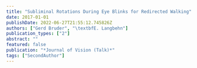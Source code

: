 ```yaml
---
title: "Subliminal Rotations During Eye Blinks for Redirected Walking"
date: 2017-01-01
publishDate: 2022-06-27T21:55:12.745826Z
authors: ["Gerd Bruder", "\textbfE. Langbehn"]
publication_types: ["2"]
abstract: ""
featured: false
publication: "*Journal of Vision (Talk)*"
tags: ["SecondAuthor"]
---
```


